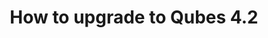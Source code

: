 ---
lang: en
layout: doc
permalink: /doc/upgrade/4.2/
redirect_to: https://qubes-doc-rst.readthedocs.io/en/latest/user/downloading-installing-upgrading/upgrade/4_2.html
title: How to upgrade to Qubes 4.2
---